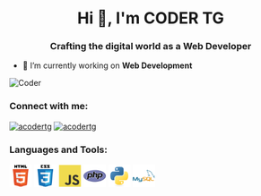<h1 align="center">Hi 👋, I'm CODER TG</h1>
<h3 align="center">Crafting the digital world as a Web Developer</h3>

- 🔭 I’m currently working on **Web Development**
<img src="https://cdn.dribbble.com/users/1162077/screenshots/3848914/programmer.gif" alt="Coder" width="400">
<h3 align="left">Connect with me:</h3>
<p align="left">
  <a href="https://telegram.dog/acodertg" target="blank"><img align="center" src="https://static.vecteezy.com/system/resources/previews/023/986/534/original/telegram-logo-telegram-logo-transparent-telegram-icon-transparent-free-free-png.png" alt="acodertg" height="30" width="40" /></a>  
  <a href="https://instagram.com/acodertg" target="blank"><img align="center" src="https://raw.githubusercontent.com/rahuldkjain/github-profile-readme-generator/master/src/images/icons/Social/instagram.svg" alt="acodertg" height="30" width="40" /></a>
</p>

<h3 align="left">Languages and Tools:</h3>
<p align="left"> 
  <img src="https://raw.githubusercontent.com/devicons/devicon/master/icons/html5/html5-original-wordmark.svg" alt="HTML5" width="40" height="40"/> 
  <img src="https://raw.githubusercontent.com/devicons/devicon/master/icons/css3/css3-original-wordmark.svg" alt="CSS3" width="40" height="40"/> 
  <img src="https://raw.githubusercontent.com/devicons/devicon/master/icons/javascript/javascript-original.svg" alt="JavaScript" width="40" height="40"/> 
  <img src="https://raw.githubusercontent.com/devicons/devicon/master/icons/php/php-original.svg" alt="PHP" width="40" height="40"/> 
  <img src="https://raw.githubusercontent.com/devicons/devicon/master/icons/python/python-original.svg" alt="Python" width="40" height="40"/> 
  <img src="https://raw.githubusercontent.com/devicons/devicon/master/icons/mysql/mysql-original-wordmark.svg" alt="MySQL" width="40" height="40"/> 
</p>
